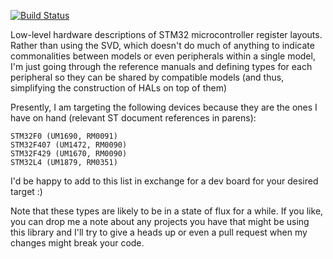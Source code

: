 [![Build Status](https://travis-ci.org/mokus0/stm32.rs.svg)](https://travis-ci.org/mokus0/stm32.rs)


Low-level hardware descriptions of STM32 microcontroller register layouts.  Rather than using the SVD, which doesn't do much of anything to indicate commonalities between models or even peripherals within a single model, I'm just going through the reference manuals and defining types for each peripheral so they can be shared by compatible models (and thus, simplifying the construction of HALs on top of them)

Presently, I am targeting the following devices because they are the ones I have on hand (relevant ST document references in parens):

    STM32F0 (UM1690, RM0091)
    STM32F407 (UM1472, RM0090)
    STM32F429 (UM1670, RM0090)
    STM32L4 (UM1879, RM0351)

I'd be happy to add to this list in exchange for a dev board for your desired target :)

Note that these types are likely to be in a state of flux for a while.  If you like, you can drop me a note about any projects you have that might be using this library and I'll try to give a heads up or even a pull request when my changes might break your code.
